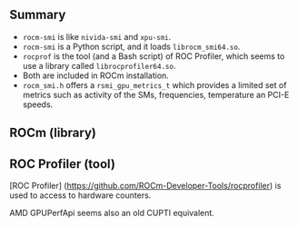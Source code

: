 ## Summary

- `rocm-smi` is like `nivida-smi` and `xpu-smi`.
- `rocm-smi` is a Python script, and it loads `librocm_smi64.so`.
- `rocprof` is the tool (and a Bash script) of ROC Profiler, which seems to use a library called `librocprofiler64.so`.
- Both are included in ROCm installation.
- `rocm_smi.h` offers a `rsmi_gpu_metrics_t` which provides a limited set of metrics such as activity of the SMs, frequencies, temperature an PCI-E speeds.

## ROCm (library)


## ROC Profiler (tool)

[ROC Profiler] (https://github.com/ROCm-Developer-Tools/rocprofiler) is used to access to hardware counters.

AMD GPUPerfApi seems also an old CUPTI equivalent.
